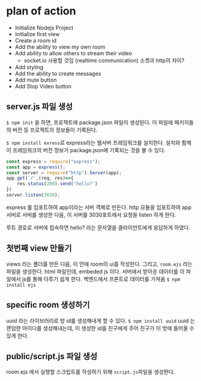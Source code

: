 # plan of action
- Initialize Nodejs Project
- Initialize first view
- Create a room id
- Add the ability to view my own room
- Add ability to allow others to stream their video
    - socket.io 사용할 것임 (realtime communication) 소켓과 http의 차이?
- Add styling
- Add the ability to create messages
- Add mute button
- Add Stop Video button

## server.js 파일 생성
`$ npm init` 을 하면, 프로젝트에 package.json 파일이 생성된다. 이 파일에 패키지들의 버전 등 프로젝트의 정보들이 기록된다.

`$ npm install exress`로 express라는 웹서버 프레임워크를 설치한다. 설치와 함께 이 프레임워크의 버전 정보가 package.json에 기록되는 것을 볼 수 있다.

```javascript
const express = require("express");
const app = express();
const server = require("http").Server(app);
app.get('/',(req, res)=>{
    res.status(200).send('hello?')
})
server.listen(3030);
```
express 를 임포트하여 app이라는 서버 객체로 만든다. http 모듈을 임포트하여 app 서버로 서버를 생성한 다음, 이 서버를 3030포트에서 요청을 listen 하게 한다. 

루트 경로로 서버에 접속하면 hello? 라는 문자열을 클라이언트에게 응답하게 하였다.

## 첫번째 view 만들기
views 라는 폴더를 만든 다음, 이 안에 room의 ui를 작성한다. 그리고, `room.ejs` 라는 파일을 생성한다. html 파일인데, embeded js 이다. 서버에서 받아온 데이터를 이 파일에서 js를 통해 다루기 쉽게 한다. 백엔드에서 프론트로 데이터를 가져옴
`$ npm install ejs`

## specific room 생성하기
uuid 라는 라이브러리로 방 id를 생성해내게 할 수 있다.
`$ npm install uuid`
uuid 는 랜덤한 아이디를 생성해내는데, 이 생성한 id를 친구에게 주어 친구가 이 방에 들어올 수 있게 한다.

## public/script.js 파일 생성
room.ejs 에서 실행할 스크립트를 작성하기 위해 `script.js`파일을 생성한다. 